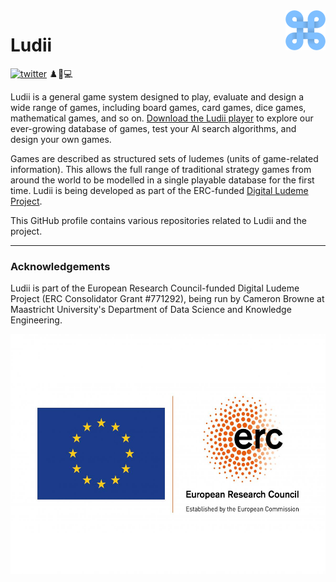 <img align="right" src="./resources/ludii-logo-64x64.png">

# Ludii

[![twitter](https://img.shields.io/twitter/follow/ludiigames?style=social)](https://twitter.com/intent/follow?screen_name=ludiigames) :chess_pawn::game_die::computer:

Ludii is a general game system designed to play, evaluate and design a wide range of games, including board games, card games, dice games, mathematical games, and so on. [Download the Ludii player](https://ludii.games/) to explore our ever-growing database of games, test your AI search algorithms, and design your own games.

Games are described as structured sets of ludemes (units of game-related information). This allows the full range of traditional strategy games from around the world to be modelled in a single playable database for the first time. Ludii is being developed as part of the ERC-funded [Digital Ludeme Project](http://ludeme.eu/).

This GitHub profile contains various repositories related to Ludii and the project.

---

### Acknowledgements

Ludii is part of the European Research Council-funded Digital Ludeme Project (ERC Consolidator Grant \#771292), being run by Cameron Browne at Maastricht University's Department of Data Science and Knowledge Engineering. 

<a href="https://erc.europa.eu/"><img src="./resources/LOGO_ERC-FLAG_EU_.jpg" title="Funded by the European Research Council" alt="European Research Council Logo" height="384"></a>
